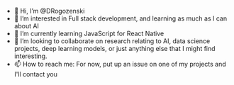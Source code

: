 - 👋 Hi, I’m @DRogozenski
- 👀 I’m interested in Full stack development, and learning as much as I can about AI
- 🌱 I’m currently learning JavaScript for React Native
- 💞️ I’m looking to collaborate on research relating to AI, data science projects, deep learning models, or just anything else that I might find interesting.
- 📫 How to reach me: For now, put up an issue on one of my projects and I'll contact you

<!---
DRogozenski/DRogozenski is a ✨ special ✨ repository because its `README.md` (this file) appears on your GitHub profile.
You can click the Preview link to take a look at your changes.
--->
